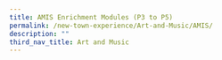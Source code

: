 ```yaml
---
title: AMIS Enrichment Modules (P3 to P5)
permalink: /new-town-experience/Art-and-Music/AMIS/
description: ""
third_nav_title: Art and Music
---
```

